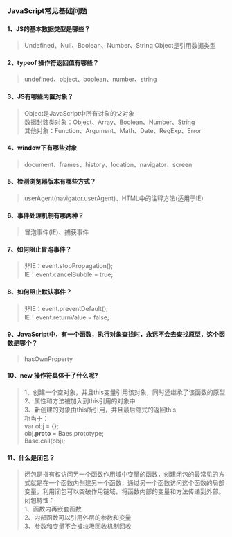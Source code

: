 ### JavaScript常见基础问题

#### 1、JS的基本数据类型是哪些？
> Undefined、Null、Boolean、Number、String
> Object是引用数据类型

#### 2、typeof 操作符返回值有哪些？
> undefined、object、boolean、number、string

#### 3、JS有哪些内置对象？
> Object是JavaScript中所有对象的父对象  
> 数据封装类对象：Object、Array、Boolean、Number、String  
> 其他对象：Function、Argument、Math、Date、RegExp、Error

#### 4、window下有哪些对象
> document、frames、history、location、navigator、screen

#### 5、检测浏览器版本有哪些方式？
> userAgent(navigator.userAgent)、HTML中的注释方法(适用于IE)

#### 6、事件处理机制有哪两种？
> 冒泡事件(IE)、捕获事件

#### 7、如何阻止冒泡事件？
> 非IE：event.stopPropagation();   
> IE：event.cancelBubble = true;

#### 8、如何阻止默认事件？
> 非IE：event.preventDefault();  
> IE：event.returnValue = false;

#### 9、JavaScript中，有一个函数，执行对象查找时，永远不会去查找原型，这个函数是哪个？
> hasOwnProperty

#### 10、new 操作符具体干了什么呢?
> 1、创建一个空对象，并且this变量引用该对象，同时还继承了该函数的原型  
> 2、属性和方法被加入到this引用的对象中  
> 3、新创建的对象由this所引用，并且最后隐式的返回this  
> 相当于：  
> var obj = {};  
> obj.__proto__ = Baes.prototype;  
> Base.call(obj);  

#### 11、什么是闭包？
> 闭包是指有权访问另一个函数作用域中变量的函数，创建闭包的最常见的方式就是在一个函数内创建另一个函数，通过另一个函数访问这个函数的局部变量，利用闭包可以突破作用链域，将函数内部的变量和方法传递到外部。  
> 闭包特性：  
> 1、函数内再嵌套函数  
> 2、内部函数可以引用外层的参数和变量  
> 3、参数和变量不会被垃圾回收机制回收





















